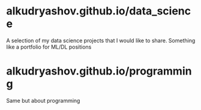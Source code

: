 # alkudryashov.github.io/data_science

A selection of my data science projects that I would like to share. Something like a portfolio for ML/DL positions

# alkudryashov.github.io/programming

Same but about programming
